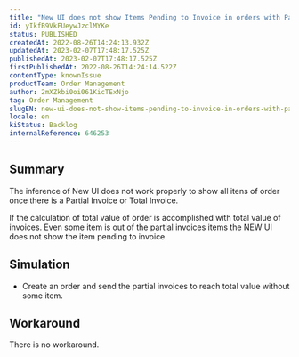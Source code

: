 ```yaml
---
title: "New UI does not show Items Pending to Invoice in orders with Partial or Total Invoice"
id: yIkfB9VkFUeywJzclMYKe
status: PUBLISHED
createdAt: 2022-08-26T14:24:13.932Z
updatedAt: 2023-02-07T17:48:17.525Z
publishedAt: 2023-02-07T17:48:17.525Z
firstPublishedAt: 2022-08-26T14:24:14.522Z
contentType: knownIssue
productTeam: Order Management
author: 2mXZkbi0oi061KicTExNjo
tag: Order Management
slugEN: new-ui-does-not-show-items-pending-to-invoice-in-orders-with-partial-or-total-invoice
locale: en
kiStatus: Backlog
internalReference: 646253
---
```


## Summary



The inference of New UI does not work properly to show all itens of order once there is a Partial Invoice or Total Invoice.

If the calculation of total value of order is accomplished with total value of invoices. Even some item is out of the partial invoices items the NEW UI does not show the item pending to invoice.


##

## Simulation




- Create an order and send the partial invoices to reach total value without some item.


##

## Workaround


There is no workaround.

